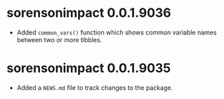 # sorensonimpact 0.0.1.9036

* Added `common_vars()` function which shows common variable names between two or more tibbles.

# sorensonimpact 0.0.1.9035

* Added a `NEWS.md` file to track changes to the package.
